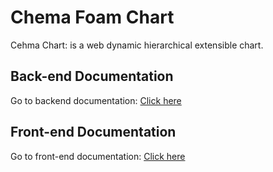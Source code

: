 # Chema Foam Chart

Cehma Chart: is a web dynamic hierarchical extensible chart.

## Back-end Documentation

Go to backend documentation: [Click here](./Back-end/)

## Front-end Documentation

Go to front-end documentation: [Click here](./Front-end/)

